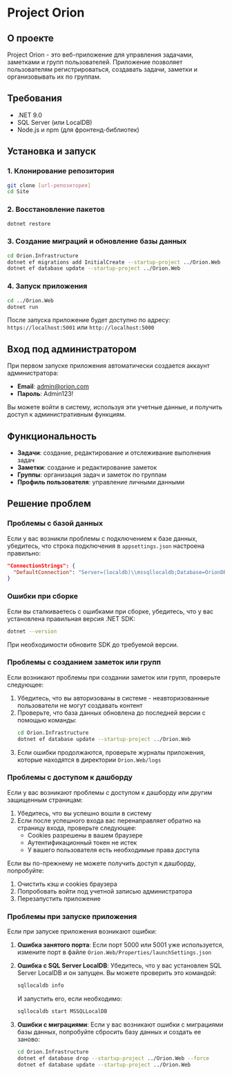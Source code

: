# Project Orion

## О проекте
Project Orion - это веб-приложение для управления задачами, заметками и групп пользователей. Приложение позволяет пользователям регистрироваться, создавать задачи, заметки и организовывать их по группам.

## Требования
- .NET 9.0
- SQL Server (или LocalDB)
- Node.js и npm (для фронтенд-библиотек)

## Установка и запуск

### 1. Клонирование репозитория
```bash
git clone [url-репозитория]
cd Site
```

### 2. Восстановление пакетов
```bash
dotnet restore
```

### 3. Создание миграций и обновление базы данных
```bash
cd Orion.Infrastructure
dotnet ef migrations add InitialCreate --startup-project ../Orion.Web
dotnet ef database update --startup-project ../Orion.Web
```

### 4. Запуск приложения
```bash
cd ../Orion.Web
dotnet run
```

После запуска приложение будет доступно по адресу: `https://localhost:5001` или `http://localhost:5000`

## Вход под администратором
При первом запуске приложения автоматически создается аккаунт администратора:

- **Email**: admin@orion.com
- **Пароль**: Admin123!

Вы можете войти в систему, используя эти учетные данные, и получить доступ к административным функциям.

## Функциональность
- **Задачи**: создание, редактирование и отслеживание выполнения задач
- **Заметки**: создание и редактирование заметок
- **Группы**: организация задач и заметок по группам
- **Профиль пользователя**: управление личными данными

## Решение проблем

### Проблемы с базой данных
Если у вас возникли проблемы с подключением к базе данных, убедитесь, что строка подключения в `appsettings.json` настроена правильно:

```json
"ConnectionStrings": {
  "DefaultConnection": "Server=(localdb)\\mssqllocaldb;Database=OrionDB;Trusted_Connection=True;MultipleActiveResultSets=true"
}
```

### Ошибки при сборке
Если вы сталкиваетесь с ошибками при сборке, убедитесь, что у вас установлена правильная версия .NET SDK:

```bash
dotnet --version
```

При необходимости обновите SDK до требуемой версии.

### Проблемы с созданием заметок или групп
Если возникают проблемы при создании заметок или групп, проверьте следующее:

1. Убедитесь, что вы авторизованы в системе - неавторизованные пользователи не могут создавать контент
2. Проверьте, что база данных обновлена до последней версии с помощью команды:
   ```bash
   cd Orion.Infrastructure
   dotnet ef database update --startup-project ../Orion.Web
   ```
3. Если ошибки продолжаются, проверьте журналы приложения, которые находятся в директории `Orion.Web/logs`

### Проблемы с доступом к дашборду
Если у вас возникают проблемы с доступом к дашборду или другим защищенным страницам:

1. Убедитесь, что вы успешно вошли в систему
2. Если после успешного входа вас перенаправляет обратно на страницу входа, проверьте следующее:
   - Cookies разрешены в вашем браузере
   - Аутентификационный токен не истек
   - У вашего пользователя есть необходимые права доступа

Если вы по-прежнему не можете получить доступ к дашборду, попробуйте:
1. Очистить кэш и cookies браузера
2. Попробовать войти под учетной записью администратора
3. Перезапустить приложение

### Проблемы при запуске приложения
Если при запуске приложения возникают ошибки:

1. **Ошибка занятого порта**: Если порт 5000 или 5001 уже используется, измените порт в файле `Orion.Web/Properties/launchSettings.json`

2. **Ошибка с SQL Server LocalDB**: Убедитесь, что у вас установлен SQL Server LocalDB и он запущен. Вы можете проверить это командой:
   ```bash
   sqllocaldb info
   ```
   И запустить его, если необходимо:
   ```bash
   sqllocaldb start MSSQLLocalDB
   ```

3. **Ошибки с миграциями**: Если у вас возникают ошибки с миграциями базы данных, попробуйте сбросить базу данных и создать ее заново:
   ```bash
   cd Orion.Infrastructure
   dotnet ef database drop --startup-project ../Orion.Web --force
   dotnet ef database update --startup-project ../Orion.Web
   ``` 